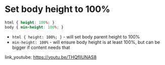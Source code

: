 # Set body height to 100%

```css
html { height: 100%; }
body { min-height: 100%; }
```

- `html { height: 100%; }` - will set body parent height to 100%
- `min-height: 100%` - will ensure body height is at least 100%, but can be bigger if content needs that


link_youtube: https://youtu.be/THQfllUNAS8
